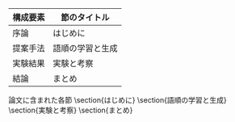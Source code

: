 構成要素 | 節のタイトル
 --- | --- 
序論 | はじめに
提案手法 | 語順の学習と生成
実験結果 | 実験と考察
結論 | まとめ

論文に含まれた各節
\section{はじめに}
\section{語順の学習と生成}
\section{実験と考察}
\section{まとめ}
